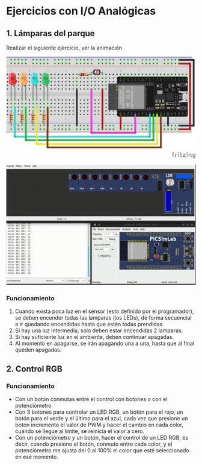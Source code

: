 # Ejercicios con I/O Analógicas

## 1. Lámparas del parque

Realizar el siguiente ejercicio, ver la animación

![ldr_bar_sch](./assets/schematic/ldr_led_bar.png)

![ldr_bar_gir](./assets/videos/LDR_bar.gif)

### Funcionamiento

1. Cuando exista poca luz en el sensor (esto definido por el programador), se deben encender todas las lamparas (los LEDs), de forma secuencial e ir quedando encendidas hasta que estén todas prendidas.
2. Si hay una luz intermedia, solo deben estar encendidas 2 lamparas.
3. Si hay suficiente luz en el ambiente, deben continuar apagadas.
4. Al momento en apagarse, se irán apagando una a una, hasta que al final queden apagadas.

<!-- Bloque de código -->
<!--
<details markdown="1">
<summary>Código</summary>

```C
const byte pinADC = 34;  //pin que sera leído del ADC
const byte LED1 = 25;    //Configuro el pin en donde colocaré el LED
const byte LED2 = 26;    //Configuro el pin en donde colocaré el LED
const byte LED3 = 27;    //Configuro el pin en donde colocaré el LED
const byte LED4 = 14;    //Configuro el pin en donde colocaré el LED
#define LIMIT_INF 1500       //ESTE VALOR SE CAMBIA CON BASE AL AJUSTE DEL SENSOR
#define LIMIT_SUP 3000       //ESTE VALOR SE CAMBIA CON BASE AL AJUSTE DEL SENSOR

// the setup routine runs once when you press reset:
void setup() {
  // inicializamos el monitor serial a 115200 baudios
  Serial.begin(115200);
  pinMode(LED1, OUTPUT);  //configuro como salida el pin para el led
  pinMode(LED2, OUTPUT);  //configuro como salida el pin para el led
  pinMode(LED3, OUTPUT);  //configuro como salida el pin para el led
  pinMode(LED4, OUTPUT);  //configuro como salida el pin para el led
}

void loop() {
  int valueLDR = analogRead(pinADC);  //leemos el pin del ADC
  Serial.print("Valor del ADC: ");
  Serial.println(valueLDR);

  if (valueLDR < LIMIT_INF) {
    digitalWrite(LED1, LOW);
    delay(250);
    digitalWrite(LED2, LOW);
    delay(250);
    digitalWrite(LED3, LOW);
    delay(250);
    digitalWrite(LED4, LOW);
  } else if (valueLDR > LIMIT_INF && valueLDR < LIMIT_SUP ) {
    digitalWrite(LED1, HIGH);
    delay(250);
    digitalWrite(LED2, HIGH);
    digitalWrite(LED3, LOW);
    digitalWrite(LED4, LOW);
  } else {
    digitalWrite(LED1, HIGH);
    delay(250);
    digitalWrite(LED2, HIGH);
    delay(250);
    digitalWrite(LED3, HIGH);
    delay(250);
    digitalWrite(LED4, HIGH);
  }

  delay(10);  // para la estabilidad del valor de entrada
}
```
</details>

 -->

## 2. Control RGB

### Funcionamiento

- Con un botón conmutas entre el control con botones o con el potenciómetro
- Con 3 botones para controlar un LED RGB, un botón para el rojo, un botón para el verde y el último para el azul, cada vez que presione un botón incremento el valor de PWM y hacer el cambio en cada color, cuando se llegue al límite, se reinicia el valor a cero.
- Con un potenciómetro y un botón, hacer el control de un LED RGB, es decir, cuando presiono el botón, conmuto entre cada color, y el potenciómetro me ajusta del 0 al 100% el color que esté seleccionado en ese momento.
